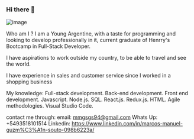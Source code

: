### Hi there 👋
![image](https://user-images.githubusercontent.com/98378103/185466871-315ca90b-59ff-4fe5-9a4e-2bd551cbd635.png)


Who am I ?
I am a Young Argentine, with a taste for programming and looking to develop professionally in it, current graduate of Henrry's Bootcamp in Full-Stack Developer.

I have aspirations to work outside my country, to be able to travel and see the world.

I have experience in sales and customer service since I worked in a shopping business

My knowledge:
Full-stack development.
Back-end development.
Front end development.
Javascript.
Node.js.
SQL.
React.js.
Redux.js.
HTML.
Agile methodologies.
Visual Studio Code.


contact me through:
email: mmgsgs94@gmail.com
Whats Up: +5493518101514
Linkedin: https://www.linkedin.com/in/marcos-manuel-guzm%C3%A1n-souto-098b6223a/
